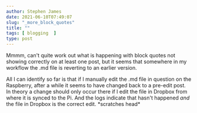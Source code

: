 ```yaml
---
author: Stephen James
date: 2021-06-10T07:49:07
slug: "_more_block_quotes"
title: ""
tags: [ blogging  ]
type: post
---
```

Mmmm, can't quite work out what is happening with block quotes not showing correctly on at least one post, but it seems that somewhere in my workflow the .md file is reverting to an earlier version. 

All I can identify so far is that if I manually edit the .md file in question on the Raspberry, after a while it seems to have changed back to a pre-edit post. In theory a change should only occur there if I edit the file in Dropbox from where it is synced to the Pi. And the logs indicate that hasn't happened *and* the file in Dropbox is the correct edit. \*scratches head*
